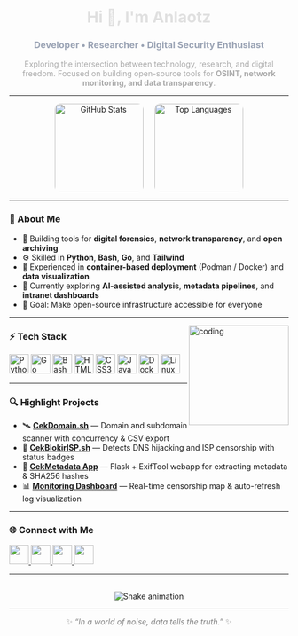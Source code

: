 <h1 align="center" style="color:#e0e0e0;">Hi 👋, I'm Anlaotz</h1>
<h3 align="center" style="color:#9ba4b5;">Developer • Researcher • Digital Security Enthusiast</h3>

<p align="center" style="color:#a9a9a9;">
  Exploring the intersection between technology, research, and digital freedom.  
  Focused on building open-source tools for <b>OSINT, network monitoring, and data transparency</b>.
</p>

---
<div align="center" style="display: flex; justify-content: center; gap: 20px; flex-wrap: wrap;">
  <img src="https://github-readme-stats.vercel.app/api?username=anlaotz&show_icons=true&theme=github_dark&include_all_commits=true&count_private=true&hide_border=true" 
       height="160" alt="GitHub Stats" 
       style="border-radius: 10px; box-shadow: 0 0 15px rgba(255,255,255,0.05);" />
  <img src="https://github-readme-stats.vercel.app/api/top-langs?username=anlaotz&layout=compact&langs_count=6&theme=github_dark&hide_border=true" 
       height="160" alt="Top Languages" 
       style="border-radius: 10px; box-shadow: 0 0 15px rgba(255,255,255,0.05);" />
</div>

---

### 🧠 About Me

- 🔭 Building tools for **digital forensics**, **network transparency**, and **open archiving**  
- ⚙️ Skilled in **Python**, **Bash**, **Go**, and **Tailwind**  
- 🧩 Experienced in **container-based deployment** (Podman / Docker) and **data visualization**  
- 🌱 Currently exploring **AI-assisted analysis**, **metadata pipelines**, and **intranet dashboards**  
- 🎯 Goal: Make open-source infrastructure accessible for everyone  

---

<img align="right" alt="coding" height="180" src="https://i.imgur.com/YxO1mwj.gif" />

### ⚡ Tech Stack

<div align="left">
  <img src="https://cdn.jsdelivr.net/gh/devicons/devicon/icons/python/python-original.svg" height="35" alt="Python" />
  <img src="https://cdn.jsdelivr.net/gh/devicons/devicon/icons/go/go-original.svg" height="35" alt="Go" />
  <img src="https://cdn.jsdelivr.net/gh/devicons/devicon/icons/bash/bash-original.svg" height="35" alt="Bash" />
  <img src="https://cdn.jsdelivr.net/gh/devicons/devicon/icons/html5/html5-original.svg" height="35" alt="HTML5" />
  <img src="https://cdn.jsdelivr.net/gh/devicons/devicon/icons/css3/css3-original.svg" height="35" alt="CSS3" />
  <img src="https://cdn.jsdelivr.net/gh/devicons/devicon/icons/javascript/javascript-original.svg" height="35" alt="JavaScript" />
  <img src="https://cdn.jsdelivr.net/gh/devicons/devicon/icons/docker/docker-original.svg" height="35" alt="Docker" />
  <img src="https://cdn.jsdelivr.net/gh/devicons/devicon/icons/linux/linux-original.svg" height="35" alt="Linux" />
</div>

---

### 🔍 Highlight Projects

- 🛰 **[CekDomain.sh](#)** — Domain and subdomain scanner with concurrency & CSV export  
- 🔎 **[CekBlokirISP.sh](#)** — Detects DNS hijacking and ISP censorship with status badges  
- 🧾 **[CekMetadata App](#)** — Flask + ExifTool webapp for extracting metadata & SHA256 hashes  
- 📊 **[Monitoring Dashboard](#)** — Real-time censorship map & auto-refresh log visualization  


---

### 🌐 Connect with Me

<div align="left">
  <a href="mailto:yourmail@gmail.com">
    <img src="https://img.shields.io/badge/Gmail-0A0A0A?style=for-the-badge&logo=gmail&logoColor=D14836" height="35" />
  </a>
  <a href="https://linkedin.com/in/" target="_blank">
    <img src="https://img.shields.io/badge/LinkedIn-0A0A0A?style=for-the-badge&logo=linkedin&logoColor=0077B5" height="35" />
  </a>
  <a href="https://instagram.com/" target="_blank">
    <img src="https://img.shields.io/badge/Instagram-0A0A0A?style=for-the-badge&logo=instagram&logoColor=E4405F" height="35" />
  </a>
  <a href="https://youtube.com/" target="_blank">
    <img src="https://img.shields.io/badge/YouTube-0A0A0A?style=for-the-badge&logo=youtube&logoColor=FF0000" height="35" />
  </a>
</div>

---

<br clear="both">

<div align="center">
  <img src="https://raw.githubusercontent.com/anlaotz/anlaotz/output/snake.svg" alt="Snake animation" />
</div>

---

<p align="center" style="color:#808080;">
  ✨ <i>“In a world of noise, data tells the truth.”</i> ✨
</p>
